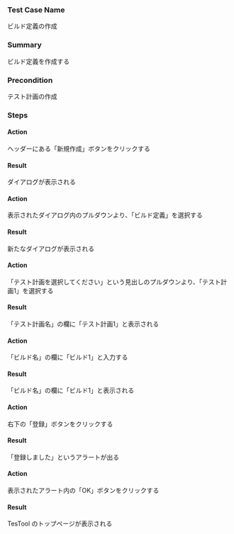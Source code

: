 ### Test Case Name
ビルド定義の作成

### Summary
ビルド定義を作成する

### Precondition
テスト計画の作成

### Steps

#### Action
ヘッダーにある「新規作成」ボタンをクリックする
#### Result
ダイアログが表示される

#### Action
表示されたダイアログ内のプルダウンより、「ビルド定義」を選択する
#### Result
新たなダイアログが表示される

#### Action
「テスト計画を選択してください」という見出しのプルダウンより、「テスト計画1」を選択する
#### Result
「テスト計画名」の欄に「テスト計画1」と表示される

#### Action
「ビルド名」の欄に「ビルド1」と入力する
#### Result
「ビルド名」の欄に「ビルド1」と表示される

#### Action
右下の「登録」ボタンをクリックする
#### Result
「登録しました」というアラートが出る

#### Action
表示されたアラート内の「OK」ボタンをクリックする
#### Result
TesTool のトップページが表示される
